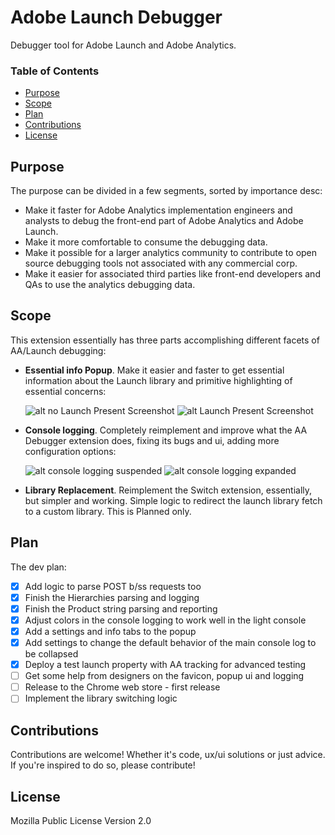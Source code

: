 # Adobe Launch Debugger
Debugger tool for Adobe Launch and Adobe Analytics.

### Table of Contents
* [Purpose](https://github.com/hillaryfraley/jobbriefings#purpose)
* [Scope](https://github.com/hillaryfraley/jobbriefings#scope)
* [Plan](https://github.com/hillaryfraley/jobbriefings#plan)
* [Contributions](https://github.com/hillaryfraley/jobbriefings#contributions)
* [License](https://github.com/hillaryfraley/jobbriefings#license)

## Purpose
The purpose can be divided in a few segments, sorted by importance desc:
* Make it faster for Adobe Analytics implementation engineers and analysts to debug the front-end part of Adobe Analytics and Adobe Launch.
* Make it more comfortable to consume the debugging data.
* Make it possible for a larger analytics community to contribute to open source debugging tools not associated with any commercial corp.
* Make it easier for associated third parties like front-end developers and QAs to use the analytics debugging data.

## Scope
This extension essentially has three parts accomplishing different facets of AA/Launch debugging:
* **Essential info Popup**. Make it easier and faster to get essential information about the Launch library and primitive highlighting of essential concerns:
  
  ![alt no Launch Present Screenshot](https://i.imgur.com/pgTJsfR.jpg) ![alt Launch Present Screenshot](https://i.imgur.com/u1Ejxk3.jpg)
  
* **Console logging**. Completely reimplement and improve what the AA Debugger extension does, fixing its bugs and ui, adding more configuration options:
  
  ![alt console logging suspended](https://i.imgur.com/DVaNQFA.jpg) ![alt console logging expanded](https://i.imgur.com/3bgZQf7.jpg)
  
* **Library Replacement**. Reimplement the Switch extension, essentially, but simpler and working. Simple logic to redirect the launch library fetch to a custom library. This is Planned only.

## Plan
The dev plan:
* [x] Add logic to parse POST b/ss requests too
* [x] Finish the Hierarchies parsing and logging
* [x] Finish the Product string parsing and reporting
* [x] Adjust colors in the console logging to work well in the light console
* [x] Add a settings and info tabs to the popup
* [x] Add settings to change the default behavior of the main console log to be collapsed
* [x] Deploy a test launch property with AA tracking for advanced testing
* [ ] Get some help from designers on the favicon, popup ui and logging
* [ ] Release to the Chrome web store - first release
* [ ] Implement the library switching logic

## Contributions
Contributions are welcome! Whether it's code, ux/ui solutions or just advice. If you're inspired to do so, please contribute!

## License
Mozilla Public License Version 2.0
